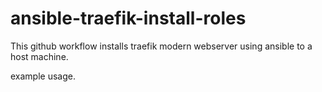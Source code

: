# ansible-traefik-install-roles

This github workflow installs traefik modern webserver using ansible to a host machine.

example usage.


